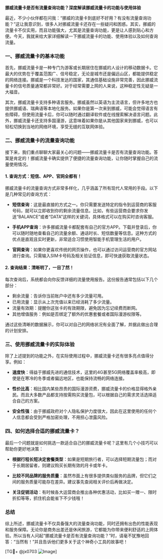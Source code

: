 **挪威流量卡是否有流量查询功能？深度解读挪威流量卡的功能与使用体验**

最近，不少小伙伴都在问我：“挪威的流量卡到底好不好用？有没有流量查询功能？”这让我意识到，很多人对挪威流量卡还存在一些疑问和困惑。其实，挪威的流量卡不仅实用，而且功能强大，尤其是流量查询功能，更是让人感到贴心和方便。今天，我就来给大家详细解读一下挪威流量卡的功能、使用体验以及如何查询流量。

### 一、挪威流量卡的基本功能

首先，挪威流量卡是一种专门为游客或长期居住在挪威的人设计的移动数据卡。它最大的优势在于覆盖范围广、信号稳定，无论是城市还是偏远山区，都能提供稳定的网络连接。挪威是一个科技发达的国家，其通信基础设施非常完善，因此挪威流量卡的信号质量通常都非常好。对于经常需要上网的人来说，这种稳定性无疑是一大福音。

其次，挪威流量卡支持多种语言服务。挪威虽然以英语为主流语言，但许多地方也提供挪威语、瑞典语等本地化服务。如果你是第一次来到挪威，可能会觉得语言有些障碍，但使用流量卡后，你可以随时通过翻译软件或在线搜索解决语言问题。此外，挪威流量卡还支持多国漫游，这意味着如果你是从其他国家来到挪威，也可以轻松切换到当地的网络环境，享受无缝的互联网体验。

### 二、挪威流量卡的流量查询功能

接下来，我们重点聊聊大家最关心的问题——挪威流量卡是否有流量查询功能。答案是肯定的！挪威流量卡确实提供了便捷的流量查询功能，让你随时掌握自己的流量使用情况。

#### 1. 查询方式：短信、APP、官网全都有！

挪威流量卡的流量查询方式非常多样化，几乎涵盖了所有现代人常用的手段。以下是几种常见的查询方式：

- **短信查询**：这是最直接的方式之一。你只需要发送特定的指令到运营商的客服号码，就可以立即收到你的剩余流量信息。比如，有些运营商会要求你发送“BALANCE”或者“DATA”这样的关键词，具体格式可以在购买时咨询客服。
  
- **手机APP查询**：许多挪威流量卡都配套有自己的官方APP。下载并登录后，你可以随时随地查看自己的流量余额、通话时长、短信数量等信息。这种方式的优点是直观且实时更新，非常适合习惯使用智能手机管理生活的用户。

- **官网查询**：如果你更喜欢传统的网页操作，也可以通过访问运营商的官方网站进行查询。只需输入SIM卡号码及相关验证信息，即可快速获取流量状态。

#### 2. 查询结果：清晰明了，一目了然！

每次查询后，系统都会向你反馈详细的流量使用报告。这份报告通常包括以下几个部分：
- 剩余流量：告诉你当前账户中还有多少流量可用。
- 已用流量：显示从上次充值以来已经消耗了多少流量。
- 流量有效期：提醒你这张卡的有效期限，避免因为忘记续费而断网。
- 其他增值服务：例如是否绑定了额外的优惠套餐或者国际漫游权限等。

通过这些清晰的数据展示，你可以对自己的网络状况有全面了解，并据此做出合理的计划安排。

### 三、使用挪威流量卡的实际体验

除了上述提到的功能之外，在实际使用过程中，挪威流量卡还有很多亮点值得分享。例如：

- **速度快**：得益于挪威先进的通信技术，这里的4G甚至5G网络覆盖率极高，即使是在寒冷的冬季或者偏远地区，也能保持流畅的网络连接。
  
- **性价比高**：相比国内某些昂贵的国际漫游资费，挪威流量卡的价格显得格外亲民。而且大多数产品都支持按需购买流量包，可以根据自己的需求灵活选择适合自己的方案。

- **安全性强**：由于挪威政府对个人隐私保护力度很大，因此在这里使用的任何个人信息都会受到严格加密处理，不用担心泄露风险。

### 四、如何选择合适的挪威流量卡？

最后一个问题就是如何挑选一款适合自己的挪威流量卡呢？这里有几个小技巧可以帮助你更好地决策：

- **根据行程长短决定套餐类型**：如果是短期旅行者，可以选择短期流量包；而对于长期居留者，则建议购买长期有效的月卡或年卡。
  
- **比较不同品牌的服务质量**：虽然市面上有很多提供类似服务的品牌，但它们之间的服务质量可能存在差异。建议事先查阅相关评价后再做决定。
  
- **关注促销活动**：有时候各大运营商会推出各种优惠活动，比如买一赠一、限时折扣等等，抓住机会能省下不少钱哦！

### 总结

综上所述，挪威流量卡不仅具备强大的流量查询功能，同时还拥有出色的性能表现和服务保障。无论你是商务出差还是休闲旅游，它都能为你带来便利舒适的上网体验。所以当有人问起“挪威流量卡是否有流量查询功能？”时，请毫不犹豫地回答：“当然有！”并且告诉他们更多关于这个神奇小工具的故事吧！

[TG💪+ @jx0703 ![Image](https://github.com/user-attachments/assets/dbca1d08-cadb-493c-b0ec-ad6f7a83f270)]